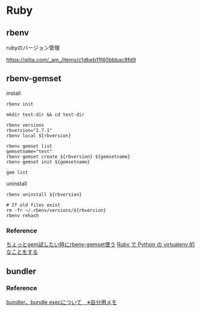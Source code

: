 # Ruby

## rbenv

rubyのバージョン管理

<https://qiita.com/_am_/items/c1dbeb11f40bbbac8fd9>

## rbenv-gemset

install

```shell=
rbenv init

mkdir test-dir && cd test-dir

rbenv versions
rbversion="2.7.1"
rbenv local ${rbversion}

rbenv gemset list
gemsetname="test"
rbenv gemset create ${rbversion} ${gemsetname} 
rbenv gemset init ${gemsetname}

gem list
```

uninstall

```shell=
rbenv uninstall ${rbversion}

# If old files exist
rm -fr ~/.rbenv/versions/${rbversion}
rbenv rehash
```

### Reference

[ちょっとgem試したい時にrbenv-gemset使う](https://qiita.com/chinmo@github/items/6f531b4dd748c1cf5497)
[Ruby で Python の virtualenv 的なことをする](http://carumisu.hatenablog.jp/entry/2017/03/03/234615)

## bundler

### Reference

[bundler、bundle execについて　※自分用メモ](https://qiita.com/dawn_628/items/1821d4eef22b9f45eea8)
